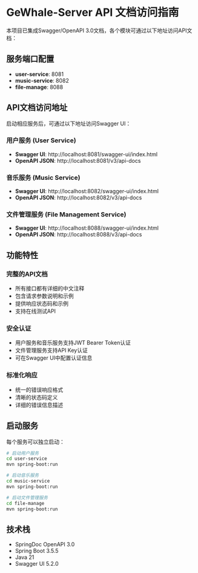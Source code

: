 # GeWhale-Server API 文档访问指南

本项目已集成Swagger/OpenAPI 3.0文档，各个模块可通过以下地址访问API文档：

## 服务端口配置

- **user-service**: 8081
- **music-service**: 8082
- **file-manage**: 8088

## API文档访问地址

启动相应服务后，可通过以下地址访问Swagger UI：

### 用户服务 (User Service)
- **Swagger UI**: http://localhost:8081/swagger-ui/index.html
- **OpenAPI JSON**: http://localhost:8081/v3/api-docs

### 音乐服务 (Music Service)
- **Swagger UI**: http://localhost:8082/swagger-ui/index.html
- **OpenAPI JSON**: http://localhost:8082/v3/api-docs

### 文件管理服务 (File Management Service)
- **Swagger UI**: http://localhost:8088/swagger-ui/index.html
- **OpenAPI JSON**: http://localhost:8088/v3/api-docs

## 功能特性

### 完整的API文档
- 所有接口都有详细的中文注释
- 包含请求参数说明和示例
- 提供响应状态码和示例
- 支持在线测试API

### 安全认证
- 用户服务和音乐服务支持JWT Bearer Token认证
- 文件管理服务支持API Key认证
- 可在Swagger UI中配置认证信息

### 标准化响应
- 统一的错误响应格式
- 清晰的状态码定义
- 详细的错误信息描述

## 启动服务

每个服务可以独立启动：

```bash
# 启动用户服务
cd user-service
mvn spring-boot:run

# 启动音乐服务
cd music-service
mvn spring-boot:run

# 启动文件管理服务
cd file-manage
mvn spring-boot:run
```

## 技术栈

- SpringDoc OpenAPI 3.0
- Spring Boot 3.5.5
- Java 21
- Swagger UI 5.2.0